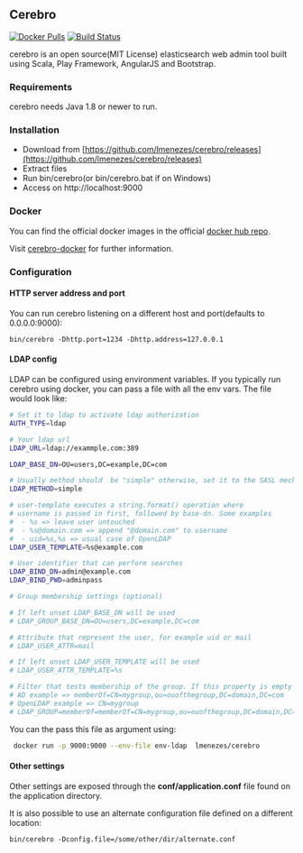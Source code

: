 Cerebro
------------
[![Docker Pulls](https://img.shields.io/docker/pulls/lmenezes/cerebro.svg)](https://hub.docker.com/r/lmenezes/cerebro)
[![Build Status](https://travis-ci.com/lmenezes/cerebro.svg?branch=master)](https://travis-ci.com/lmenezes/cerebro)

cerebro is an open source(MIT License) elasticsearch web admin tool built using Scala, Play Framework, AngularJS and Bootstrap.

### Requirements

cerebro needs Java 1.8 or newer to run.

### Installation
- Download from [https://github.com/lmenezes/cerebro/releases](https://github.com/lmenezes/cerebro/releases)
- Extract files
- Run bin/cerebro(or bin/cerebro.bat if on Windows)
- Access on http://localhost:9000

### Docker

You can find the official docker images in the official [docker hub repo](https://hub.docker.com/r/lmenezes/cerebro/).

Visit [cerebro-docker](https://github.com/lmenezes/cerebro-docker) for further information. 

### Configuration

#### HTTP server address and port
You can run cerebro listening on a different host and port(defaults to 0.0.0.0:9000):

```
bin/cerebro -Dhttp.port=1234 -Dhttp.address=127.0.0.1
```

#### LDAP config

LDAP can be configured using environment variables. If you typically run cerebro using docker,
you can pass a file with all the env vars. The file would look like:

```bash
# Set it to ldap to activate ldap authorization
AUTH_TYPE=ldap

# Your ldap url
LDAP_URL=ldap://exammple.com:389

LDAP_BASE_DN=OU=users,DC=example,DC=com

# Usually method should  be "simple" otherwise, set it to the SASL mechanisms
LDAP_METHOD=simple

# user-template executes a string.format() operation where
# username is passed in first, followed by base-dn. Some examples
#  - %s => leave user untouched
#  - %s@domain.com => append "@domain.com" to username
#  - uid=%s,%s => usual case of OpenLDAP
LDAP_USER_TEMPLATE=%s@example.com

# User identifier that can perform searches
LDAP_BIND_DN=admin@example.com
LDAP_BIND_PWD=adminpass

# Group membership settings (optional)

# If left unset LDAP_BASE_DN will be used
# LDAP_GROUP_BASE_DN=OU=users,DC=example,DC=com

# Attribute that represent the user, for example uid or mail
# LDAP_USER_ATTR=mail

# If left unset LDAP_USER_TEMPLATE will be used
# LDAP_USER_ATTR_TEMPLATE=%s

# Filter that tests membership of the group. If this property is empty then there is no group membership check
# AD example => memberOf=CN=mygroup,ou=ouofthegroup,DC=domain,DC=com
# OpenLDAP example => CN=mygroup
# LDAP_GROUP=memberOf=memberOf=CN=mygroup,ou=ouofthegroup,DC=domain,DC=com

```

You can the pass this file as argument using:

```bash
 docker run -p 9000:9000 --env-file env-ldap  lmenezes/cerebro
```


#### Other settings

Other settings are exposed through the **conf/application.conf** file found on the application directory.

It is also possible to use an alternate configuration file defined on a different location:

```shell
bin/cerebro -Dconfig.file=/some/other/dir/alternate.conf
```





